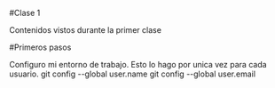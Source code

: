 #Clase 1

Contenidos vistos durante la primer clase

#Primeros pasos

Configuro mi entorno de trabajo. Esto lo hago por unica vez para cada usuario.
    git config --global user.name <myusername>
    git config --global user.email <myemail>
    